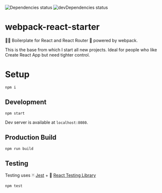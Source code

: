 ![Dependencies status][status]
![devDependencies status][status-dev]

# webpack-react-starter

👩‍🔬 Boilerplate for React and React Router 🚀 powered by webpack.

This is the base from which I start all new projects. Ideal for people who like
Create React App but need tighter control.

# Setup

```
npm i
```

## Development

```
npm start
```

Dev server is available at `localhost:8080`.

## Production Build

```
npm run build
```

## Testing

Testing uses 🃏 [Jest][jest] + 🐙 [React Testing Library][rtl]

```
npm test
```

[jest]: https://jestjs.io/
[status]: https://david-dm.org/dangodev/optimize-image-loader/status.svg
[status-dev]: https://david-dm.org/dangodev/optimize-image-loader/dev-status.svg
[rtl]: https://testing-library.com/docs/react-testing-library/intro
